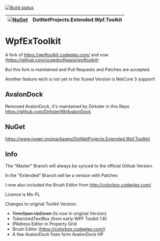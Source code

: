 [![Build status](https://ci.appveyor.com/api/projects/status/c7mad20yer1iod92/branch/Extended?svg=true)](https://ci.appveyor.com/project/jogibear9988/wpfextoolkit/branch/Extended)

| [![NuGet](https://img.shields.io/nuget/dt/DotNetProjects.Extended.Wpf.Toolkit.svg)](http://nuget.org/packages/DotNetProjects.Extended.Wpf.Toolkit) | DotNetProjects.Extended.Wpf.Toolkit |
| ------------------------------------------------------------------------------------------------------------------------------------------------------- | --------------------------------- |


WpfExToolkit
============

A fork of https://wpftoolkit.codeplex.com/ and now (https://github.com/xceedsoftware/wpftoolkit)

But this fork is maintained and Pull Requests and Patches are accepted.

Another feature wich is not yet in the Xceed Version is NetCore 3 support!

AvalonDock
----------
Removed AvalonDock, it's maintained by Dirkster in this Repo https://github.com/Dirkster99/AvalonDock

NuGet
-----
https://www.nuget.org/packages/DotNetProjects.Extended.Wpf.Toolkit/

Info
----
The "Master" Branch will always be synced to the official Github Version.

In the "Extended" Branch will be a version with Patches

I now also included the Brush Editor from http://colorbox.codeplex.com/

Licence is Ms-PL

Changes to original Toolkit Version:

 - ~~TimeSpan UpDown~~ (Is now in original Version)
 - TokenizedTextBox (from early WPF Toolkit 1.6)
 - IPAdress Editor in Property Grid
 - Brush Editor (https://colorbox.codeplex.com/)
 - A few AvalonDock fixes form AvalonDock HP
